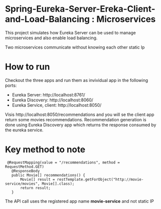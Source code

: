 # Spring-Eureka-Server-Ereka-Client-and-Load-Balancing : Microservices
This project simulates how Eureka Server can be used to manage microservices and also enable load balancing.

Two microservices communicate without knowing each other static Ip

# How to run
Checkout the three apps and run  them as invividual app in the following ports:

 - Eureka Server: http://localhost:8761/
 - Eureka Discovery: http://localhost:8060/
 - Eureka Service, client: http://localhost:8050/
 
 Visis http://localhost:8050/recommendations and you will se the client app  return some movies recommendations.
 Recommendation generation is done using Eureka Discovery app which returns the response consumed by the eureka service.
 
 # Key method to note
 
 ```
  @RequestMapping(value = "/recommendations", method = RequestMethod.GET)
    @ResponseBody
    public Movie[] recommendations() {
        Movie[] result = restTemplate.getForObject("http://movie-service/movies", Movie[].class);
        return result;
    }
  ```
 
The API call uses the registered app name **movie-service** and not static IP

